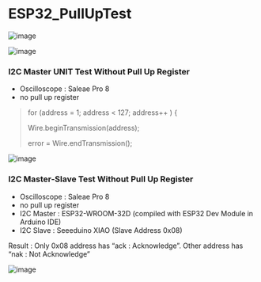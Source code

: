 # ESP32_PullUpTest

![image](https://user-images.githubusercontent.com/497375/109980662-7c805c80-7d43-11eb-87ac-7f4025d414b0.png)

![image](https://user-images.githubusercontent.com/497375/109981776-94a4ab80-7d44-11eb-8b3d-561d72d43e43.png)

### I2C Master UNIT Test Without Pull Up Register

- Oscilloscope : Saleae Pro 8
- no pull up register
>  for (address = 1; address < 127; address++ ) {
>  
>    Wire.beginTransmission(address);
>    
>    error = Wire.endTransmission();
    
![image](https://user-images.githubusercontent.com/497375/110060093-b5065180-7da8-11eb-8e6b-6ac25f253994.png)


### I2C Master-Slave Test Without Pull Up Register

- Oscilloscope : Saleae Pro 8
- no pull up register
- I2C Master : ESP32-WROOM-32D (compiled with ESP32 Dev Module in Arduino IDE)
- I2C Slave : Seeeduino XIAO (Slave Address 0x08)

Result : Only 0x08 address has “ack : Acknowledge”. Other address has “nak : Not Acknowledge”

![image](https://user-images.githubusercontent.com/497375/110060072-ad46ad00-7da8-11eb-893a-d5fee33c3f39.png)
